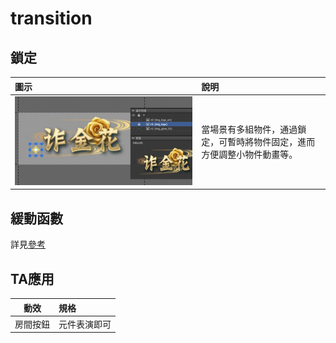 # transition

## 鎖定

| 圖示 | 說明 |
| :--- | :--- |
| ![](.gitbook/assets/lock.png) | 當場景有多組物件，通過鎖定，可暫時將物件固定，進而方便調整小物件動畫等。 |

## 緩動函數

詳見[參考](https://greensock.com/ease-visualizer)

## TA應用

| 動效 | 規格 |
| :---: | :--- |
| 房間按鈕 | 元件表演即可 |

